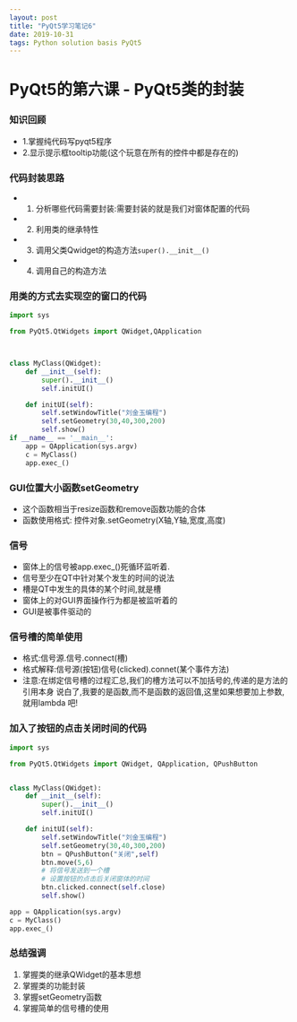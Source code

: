 ```yaml
---
layout: post
title: "PyQt5学习笔记6"
date: 2019-10-31 
tags: Python solution basis PyQt5
---
```


  
# PyQt5的第六课 - PyQt5类的封装
### 知识回顾
- 1.掌握纯代码写pyqt5程序
- 2.显示提示框tooltip功能(这个玩意在所有的控件中都是存在的)

### 代码封装思路
- 1. 分析哪些代码需要封装:需要封装的就是我们对窗体配置的代码
- 2. 利用类的继承特性
- 3. 调用父类Qwidget的构造方法`super().__init__()`
- 4. 调用自己的构造方法

### 用类的方式去实现空的窗口的代码
```python
import sys

from PyQt5.QtWidgets import QWidget,QApplication



class MyClass(QWidget):
    def __init__(self):
        super().__init__()
        self.initUI()

    def initUI(self):
        self.setWindowTitle("刘金玉编程")
        self.setGeometry(30,40,300,200)
        self.show()
if __name__ == '__main__':
    app = QApplication(sys.argv)
    c = MyClass()
    app.exec_()
```
### GUI位置大小函数setGeometry

- 这个函数相当于resize函数和remove函数功能的合体
- 函数使用格式:
    控件对象.setGeometry(X轴,Y轴,宽度,高度)
    
### 信号
- 窗体上的信号被app.exec_()死循环监听着.
- 信号至少在QT中针对某个发生的时间的说法
- 槽是QT中发生的具体的某个时间,就是槽
- 窗体上的对GUI界面操作行为都是被监听着的
- GUI是被事件驱动的
    

### 信号槽的简单使用
- 格式:信号源.信号.connect(槽)
- 格式解释:信号源(按钮)信号(clicked).connet(某个事件方法)
- 注意:在绑定信号槽的过程汇总,我们的槽方法可以不加括号的,传递的是方法的引用本身
说白了,我要的是函数,而不是函数的返回值,这里如果想要加上参数,就用lambda 吧!

### 加入了按钮的点击关闭时间的代码    
```python
import sys

from PyQt5.QtWidgets import QWidget, QApplication, QPushButton


class MyClass(QWidget):
    def __init__(self):
        super().__init__()
        self.initUI()

    def initUI(self):
        self.setWindowTitle("刘金玉编程")
        self.setGeometry(30,40,300,200)
        btn = QPushButton("关闭",self)
        btn.move(5,6)
        # 将信号发送到一个槽
        # 设置按钮的点击后关闭窗体的时间
        btn.clicked.connect(self.close)
        self.show()

app = QApplication(sys.argv)
c = MyClass()
app.exec_()
```

### 总结强调
1. 掌握类的继承QWidget的基本思想
2. 掌握类的功能封装
3. 掌握setGeometry函数
4. 掌握简单的信号槽的使用